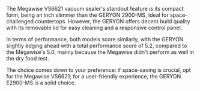 The Megawise VS6621 vacuum sealer's standout feature is its compact form, being an inch slimmer than the GERYON 2900-MS, ideal for space-challenged countertops. However, the GERYON offers decent build quality with its removable lid for easy cleaning and a responsive control panel.

In terms of performance, both models score similarly, with the GERYON slightly edging ahead with a total performance score of 5.2, compared to the Megawise's 5.0, mainly because the Megawise didn't perform as well in the dry food test.

The choice comes down to your preference: if space-saving is crucial, opt for the Megawise VS6621; for a user-friendly experience, the GERYON E2900-MS is a solid choice.
